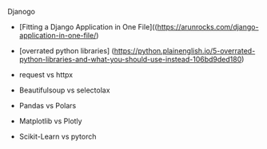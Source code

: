 Djanogo 

* [Fitting a Django Application in One File]((https://arunrocks.com/django-application-in-one-file/)


* [overrated python libraries] (https://python.plainenglish.io/5-overrated-python-libraries-and-what-you-should-use-instead-106bd9ded180)
* request vs httpx
* Beautifulsoup vs selectolax
* Pandas vs Polars
* Matplotlib  vs Plotly
* Scikit-Learn vs pytorch
  
